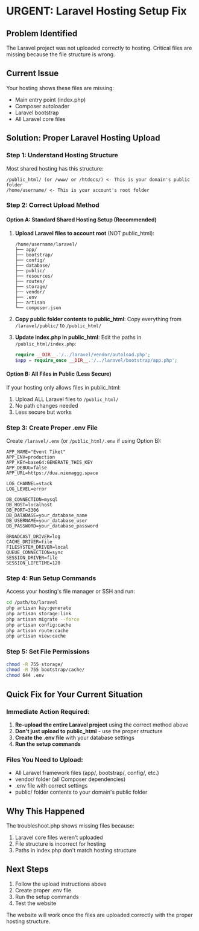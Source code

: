 # URGENT: Laravel Hosting Setup Fix

## Problem Identified
The Laravel project was not uploaded correctly to hosting. Critical files are missing because the file structure is wrong.

## Current Issue
Your hosting shows these files are missing:
- Main entry point (index.php)
- Composer autoloader
- Laravel bootstrap
- All Laravel core files

## Solution: Proper Laravel Hosting Upload

### Step 1: Understand Hosting Structure
Most shared hosting has this structure:
```
/public_html/ (or /www/ or /htdocs/) <- This is your domain's public folder
/home/username/ <- This is your account's root folder
```

### Step 2: Correct Upload Method

#### Option A: Standard Shared Hosting Setup (Recommended)
1. **Upload Laravel files to account root** (NOT public_html):
   ```
   /home/username/laravel/
   ├── app/
   ├── bootstrap/
   ├── config/
   ├── database/
   ├── public/
   ├── resources/
   ├── routes/
   ├── storage/
   ├── vendor/
   ├── .env
   ├── artisan
   └── composer.json
   ```

2. **Copy public folder contents to public_html**:
   Copy everything from `/laravel/public/` to `/public_html/`

3. **Update index.php in public_html**:
   Edit the paths in `/public_html/index.php`:
   ```php
   require __DIR__.'/../laravel/vendor/autoload.php';
   $app = require_once __DIR__.'/../laravel/bootstrap/app.php';
   ```

#### Option B: All Files in Public (Less Secure)
If your hosting only allows files in public_html:
1. Upload ALL Laravel files to `/public_html/`
2. No path changes needed
3. Less secure but works

### Step 3: Create Proper .env File
Create `/laravel/.env` (or `/public_html/.env` if using Option B):
```env
APP_NAME="Event Tiket"
APP_ENV=production
APP_KEY=base64:GENERATE_THIS_KEY
APP_DEBUG=false
APP_URL=https://dua.niemaggg.space

LOG_CHANNEL=stack
LOG_LEVEL=error

DB_CONNECTION=mysql
DB_HOST=localhost
DB_PORT=3306
DB_DATABASE=your_database_name
DB_USERNAME=your_database_user
DB_PASSWORD=your_database_password

BROADCAST_DRIVER=log
CACHE_DRIVER=file
FILESYSTEM_DRIVER=local
QUEUE_CONNECTION=sync
SESSION_DRIVER=file
SESSION_LIFETIME=120
```

### Step 4: Run Setup Commands
Access your hosting's file manager or SSH and run:
```bash
cd /path/to/laravel
php artisan key:generate
php artisan storage:link
php artisan migrate --force
php artisan config:cache
php artisan route:cache
php artisan view:cache
```

### Step 5: Set File Permissions
```bash
chmod -R 755 storage/
chmod -R 755 bootstrap/cache/
chmod 644 .env
```

## Quick Fix for Your Current Situation

### Immediate Action Required:
1. **Re-upload the entire Laravel project** using the correct method above
2. **Don't just upload to public_html** - use the proper structure
3. **Create the .env file** with your database settings
4. **Run the setup commands**

### Files You Need to Upload:
- All Laravel framework files (app/, bootstrap/, config/, etc.)
- vendor/ folder (all Composer dependencies)
- .env file with correct settings
- public/ folder contents to your domain's public folder

## Why This Happened
The troubleshoot.php shows missing files because:
1. Laravel core files weren't uploaded
2. File structure is incorrect for hosting
3. Paths in index.php don't match hosting structure

## Next Steps
1. Follow the upload instructions above
2. Create proper .env file
3. Run the setup commands
4. Test the website

The website will work once the files are uploaded correctly with the proper hosting structure.